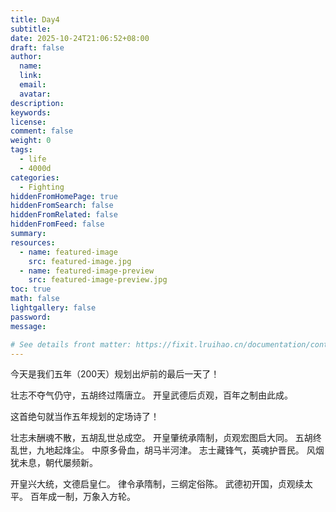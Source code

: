 ```yaml
---
title: Day4
subtitle:
date: 2025-10-24T21:06:52+08:00
draft: false
author:
  name:
  link:
  email:
  avatar:
description:
keywords:
license:
comment: false
weight: 0
tags:
  - life
  - 4000d
categories:
  - Fighting
hiddenFromHomePage: true
hiddenFromSearch: false
hiddenFromRelated: false
hiddenFromFeed: false
summary:
resources:
  - name: featured-image
    src: featured-image.jpg
  - name: featured-image-preview
    src: featured-image-preview.jpg
toc: true
math: false
lightgallery: false
password:
message:

# See details front matter: https://fixit.lruihao.cn/documentation/content-management/introduction/#front-matter
---
```


今天是我们五年（200天）规划出炉前的最后一天了！

<!--more-->

壮志不夺气仍守，五胡终过隋唐立。
开皇武德后贞观，百年之制由此成。

这首绝句就当作五年规划的定场诗了！

壮志未酬魂不散，五胡乱世总成空。
开皇肇统承隋制，贞观宏图启大同。
五胡终乱世，九地起烽尘。
中原多骨血，胡马半河津。
志士藏锋气，英魂护晋民。
风烟犹未息，朝代屡频新。

开皇兴大统，文德启皇仁。
律令承隋制，三纲定俗陈。
武德初开国，贞观续太平。
百年成一制，万象入方轮。